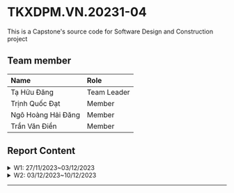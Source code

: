 # TKXDPM.VN.20231-04

This is a Capstone's source code for Software Design and Construction project

## Team member

| Name           | Role        |
| :------------- | :---------- |
| Tạ Hữu Đăng    | Team Leader |
| Trịnh Quốc Đạt | Member      |
| Ngô Hoàng Hải Đăng  | Member      |
| Trần Văn Điền  | Member      |


## Report Content

<details>
  <summary>W1: 27/11/2023~03/12/2023 </summary>
<br>
<details>
<summary>Tạ Hữu Đăng</summary>
<br>

- Assigned tasks:
  - Find content coupling
  - Find common coupling
  - ...

- Implementation details:
  - Pull Request(s): [https://github.com/dangtahuu/TKXDPM.KHMT.20231-04/pull/1]()
  - Specific implementation details: Find content and common coupling in the code base but didn't find anything

</details>

<details>
<summary>Trịnh Quốc Đạt</summary>
<br>

- Assigned tasks:
  - Find Control coupling: 

- Implementation details:
  - Pull Request(s): https://github.com/dangtahuu/TKXDPM.KHMT.20231-04/pull/2()
  - Specific implementation details:

    -Trong CartScreenHandler.java:
    
      - Phương thức **CartScreenHandle(...)** có thể được xác định mức độ coupling như sau:

        -**Control Coupling**: Gọi **homeScreenHandler.show()** khi hình ảnh aimsImage được click và gọi **requestToPlaceOrder()** khi nút **btnPlaceOrder** được click.

        -**Data Coupling**: Sử dụng dữ liệu từ **"assets/images/Logo.png"** để hiển thị hình ảnh. 

        -**Content Coupling**: Có mức độ coupling với nội dung của phương thức **homeScreenHandler.show()** và **requestToPlaceOrder()**.
      
      - Phương thức **getBController()** có thể được xác định mức độ coupling như sau:

        -**Data Coupling**: Ép kiểu kết quả của **super.getBController()** thành **ViewCartController**. 

        -**Content Coupling**: Có mức độ coupling với nội dung của lớp cơ sở (superclass) mà **getBController** kế thừa. 

      - Phương thức **requestToViewCart(...)** có thể được xác định mức độ coupling như sau:

        -**Control Coupling**: Gọi **setPreviousScreen(prevScreen)** để thiết lập giá trị cho **previousScreen**. 

        -**Data Coupling**: Gọi **setPreviousScreen(prevScreen)** để thiết lập giá trị cho **previousScreen**. 

        -**Content Coupling**: Có mức độ coupling với nội dung của phương thức **getBController().checkAvailabilityOfProduct()**. 

      - Phương thức **requestToPlaceOrder()** có thể được xác định mức độ coupling như sau:

        -**Control Coupling**: Gọi **placeOrderController.getListCartMedia().size()** để kiểm tra kích thước danh sách phương tiện trong giỏ hàng.

        -**Data Coupling**: Gọi **placeOrderController.getListCartMedia().size()** để kiểm tra kích thước danh sách phương tiện trong giỏ hàng.

        -**Content Coupling**: Có mức độ coupling với nội dung của các phương thức trong **PlaceOrderController** như **placeOrderController**.**getListCartMedia()**, **placeOrderController.placeOrder()**, và **placeOrderController.createOrder()**.

      - Phương thức **updateCart()** có thể được xác định mức độ coupling như sau:

        -**Control Coupling**: Gọi **getBController().checkAvailabilityOfProduct()** để kiểm tra sự có sẵn của sản phẩm. 

        -**Data Coupling**: Gọi **getBController().checkAvailabilityOfProduct()** để kiểm tra sự có sẵn của sản phẩm. Gọi **displayCartWithMediaAvailability()** để hiển thị giỏ hàng.

        -**Content Coupling**: Có mức độ coupling với nội dung của phương thức **getBController().checkAvailabilityOfProduct()**.

      - Phương thức **updateCartAmount()** có thể được xác định mức độ coupling như sau:

        -**Control Coupling**: Gọi **getBController().getCartSubtotal()** để lấy dữ liệu về tổng cộng giỏ hàng.

        -**Data Coupling**: Gọi **getBController().getCartSubtotal()** để lấy dữ liệu về tổng cộng giỏ hàng

        -**Content Coupling**: Có mức độ coupling với nội dung của phương thức **getBController().getCartSubtotal()**.

      - Phương thức **displayCartWithMediaAvailability()** có thể được xác định mức độ coupling như sau:

        -**Control Coupling**: Gọi **getBController().getListCartMedia()** để lấy danh sách phương tiện trong giỏ hàng sau khi kiểm tra sự có sẵn. 

        -**Data Coupling**: Gọi **getBController().getListCartMedia()** để lấy danh sách phương tiện trong giỏ hàng sau khi kiểm tra sự có sẵn.

        -**Content Coupling**: Có mức độ coupling với nội dung của lớp **MediaHandler**, đặc biệt là khi tạo một đối tượng **MediaHandler** và gọi các phương thức như **setCartMedia** và **getContent**.

    -Trong **MediaHandler.java**:

      - Phương thức **MediaHandler(...)** có thể được xác định mức độ coupling như sau:

        -**Data Coupling**: Gán giá trị của **cartScreen** bằng **cartScreen** được truyền vào. Nếu **cartScreen** là một đối tượng của một lớp cụ thể, có mức độ coupling dữ liệu.

        -**Content Coupling**: Gọi **super(screenPath)** để khởi tạo lớp cơ sở **(BaseScreenHandler)**.

      - Phương thức **setCartMedia(...)** có thể được xác định mức độ coupling như sau:

        -**Data Coupling**: Gán giá trị của **cartMedia** cho thuộc tính **cartMedia**.

        -**Content Coupling**: Gọi **setMediaInfo()** để thiết lập thông tin về phương tiện. Nếu phương thức này sử dụng hoặc ảnh hưởng đến nội dung của lớp **MediaHandler**, có mức độ coupling nội dung.

      - Phương thức **setMediaInfo()** có thể được xác định mức độ coupling như sau:

        -**Control Coupling**: Gọi **cartMedia.getMedia().getTitle()**, **cartMedia.getPrice()**, và **cartMedia.getMedia().getImageURL()** để lấy thông tin về phương tiện. Gọi **Cart.getCart().removeCartMedia(cartMedia)** để xóa phương tiện khỏi giỏ hàng.

        -**Data Coupling**: Gọi **cartMedia.getMedia().getTitle()** để lấy thông tin về tiêu đề phương tiện. Gọi **cartMedia.getPrice()** để lấy giá phương tiện. 

        -**Content Coupling**: Có mức độ coupling với các thành phần giao diện người dùng như title, price, image, và btnDelete.

      - Phương thức **initializeSpinner()** có thể được xác định mức độ coupling như sau:

        -**Control Coupling**: Gọi **cartMedia.getQuantity()** và **cartMedia.getMedia().getQuantity()** để lấy thông tin về số lượng phương tiện trong giỏ hàng và số lượng tồn kho. Gọi **cartMedia.setQuantity(numOfProd)** để cập nhật số lượng phương tiện trong giỏ hàng.

        -**Data Coupling**: Gọi **cartMedia.getQuantity()** để lấy thông tin về số lượng phương tiện trong giỏ hàng. Gọi **cartMedia.getMedia().getQuantity()** để lấy thông tin về số lượng tồn kho của phương tiện.

        -**Content Coupling**: Có mức độ coupling với các thành phần giao diện người dùng như spinnerFX, spinner, và labelOutOfStock.

    -Trong **HomeScreenHandler.java**:

      - Phương thức **HomeScreenHandler(...)** có thể được xác định mức độ coupling như sau:

        -**Control Coupling**: Gọi **super(stage, screenPath)** để gọi khởi tạo của lớp cơ sở **(BaseScreenHandler)**

      - Phương thức **show()** có thể được xác định mức độ coupling như sau:

        -**Control Coupling**: Gọi **Cart.getCart().getListMedia().size()** để lấy số lượng phương tiện trong giỏ hàng. Gọi **super.show()** để gọi phương thức show của lớp cơ sở **(BaseScreenHandler)**.

        -**Data Coupling**: Gọi **Cart.getCart().getListMedia().size()** để lấy số lượng phương tiện trong giỏ hàng. 


      - Phương thức **initialize(...)** có thể được xác định mức độ coupling như sau:

        -**Control Coupling**: Gọi **Cart.getCart().getListMedia().size()** để lấy số lượng phương tiện trong giỏ hàng. Gọi **super.show()** để gọi phương thức show của lớp cơ sở **(BaseScreenHandler)**.

        -**Data Coupling**: Gọi **Cart.getCart().getListMedia().size()** để lấy số lượng phương tiện trong giỏ hàng.

      - Phương thức **setImage()** có thể được xác định mức độ coupling như sau:

        -**Data Coupling**: Sử dụng **Configs.IMAGE_PATH** để xây dựng đường dẫn cho hình ảnh.

        -**Content Coupling**: Có mức độ coupling với các thành phần giao diện người dùng như **imsImage** và **cartImage**. 

      - Phương thức **addMediaHom(...)** có thể được xác định mức độ coupling như sau:

        -**Control Coupling**: Sử dụng items để tạo ra một bản sao của danh sách phương tiện. Sử dụng **hboxMedia.getChildren().forEach**, **vBox**.**getChildren().clear()**, **hboxMedia.getChildren().indexOf(node)**, và **vBox.getChildren().add(media.getContent())** để thực hiện các thao tác trên giao diện.
 
        -**Data Coupling**: Gọi **items.size()** để lấy số lượng phương tiện trong danh sách.

        -**Content Coupling**: Có mức độ coupling với các thành phần giao diện người dùng như **hboxMedia** và **VBox**.

      - Phương thức **addMenuItem(...)** có thể được xác định mức độ coupling như sau:

        -**Control Coupling**: Sử dụng menuButton.getItems().add(position, menuItem) để thêm một MenuItem vào menuButton.Sử dụng hboxMedia.getChildren().forEach, vBox.getChildren().clear(), và addMediaHome(filteredItems) để thực hiện các thao tác trên giao diện. 

        -**Data Coupling**: Sử dụng text, menuButton, menuButton.widthProperty(), và homeItems để tạo và cấu hình menu item.

        -**Content Coupling**: Có mức độ coupling với các thành phần giao diện người dùng như menuButton. 

    -Trong **MediaHandle.java**:

      - Phương thức **CartScreenHandle(...)** có thể được xác định mức độ coupling như sau:

        -**Control Coupling**: Sử dụng addToCartBtn.setOnMouseClicked để thiết lập sự kiện khi click vào nút "Add to Cart".

        -**Data Coupling**: Sử dụng screenPath, media, home, addToCartBtn, spinnerChangeNumber, media.getQuantity(), home.getBController(), media.getTitle(), media.getPrice(), home.getNumMediaCartLabel(), để tạo và cấu hình MediaHandler.

      - Phương thức **setMediaInfo()** có thể được xác định mức độ coupling như sau:

        -**Data Coupling**: Sử dụng media, media.getImageURL(), media.getTitle(), media.getPrice(), và media.getQuantity() để thiết lập thông tin của phương tiện.

        -**Content Coupling**: Sử dụng mediaImage, mediaTitle, mediaPrice, mediaAvail, và spinnerChangeNumber để thiết lập nội dung giao diện người dùng.


</details>

<details>
<summary>Trần Văn Điền</summary>
<br>

- Assigned tasks:
  - Find coupling trong views.screen.payment, entity.payment, paymentController

- Implementation details:
  - Pull Request(s): [https://github.com/dangtahuu/TKXDPM.KHMT.20231-04/tree/dien/]
  - Specific implementation details:
</details>
</details>

<details>
  <summary>W2: 03/12/2023~10/12/2023 </summary>
<br>
<details>
<summary>Tạ Hữu Đăng</summary>
<br>
- Assigned tasks:
  - Find Cohesion trong InvoiceScreenHandler.java, MediaInvoiceScreenHandler.java, PaymentScreenHandler.java, ResultScreenHandler.java : 
- Implementation details:
  
  - Pull Request(s): [https://github.com/dangtahuu/TKXDPM.KHMT.20231-04/pull/6]()
    
  - Specific implementation details: 
  
  1. Trong InvoiceScreenHandler.java
      - Functional Cohesion: setInvoiceInfo() thực hiện các thao tác liên quan đến việc thiết lập thông tin hóa đơn. Các phương thức khác thường liên quan đến việc hiển thị hóa đơn và xác nhận thanh toán.
      - Communicational Cohesion: Có sự chia sẻ dữ liệu giữa InvoiceScreenHandler và đối tượng Invoice, cũng như giữa Invoice và Order.
      - Procedural Cohesion: Phần xử lý sự kiện confirmInvoice liên quan đến xác nhận thanh toán và hiển thị màn hình thanh toán.
      - Sequential Cohesion: Các dòng mã trong setInvoiceInfo() thực hiện các thao tác theo một thứ tự cụ thể để hiển thị thông tin hóa đơn.
  
  2. Trong MediaInvoiceScreenHandler.java
      - Functional Cohesion: Lớp này chủ yếu thực hiện các chức năng liên quan đến hiển thị thông tin về đối tượng OrderMedia trên màn hình hoá đơn.

      - Sequential Cohesion: Phương thức setMediaInfo() thực hiện các bước liên tiếp để thiết lập thông tin hình ảnh, tiêu đề, giá cả và số lượng sản phẩm.

      - Communicational Cohesion: Có sự chia sẻ dữ liệu giữa lớp MediaInvoiceScreenHandler và đối tượng OrderMedia để hiển thị thông tin chi tiết về sản phẩm trên hoá đơn.

      - Procedural Cohesion: Tất cả các phương thức của lớp này đều liên quan đến việc hiển thị thông tin và hình ảnh về đối tượng OrderMedia.

  3. Trong PaymentScreenHandler.java

        - Functional Cohesion: Lớp này chủ yếu thực hiện các chức năng liên quan đến thanh toán, bao gồm cả việc hiển thị giao diện người dùng và xử lý thanh toán thực tế thông qua PaymentController.

        - Sequential Cohesion: Các phương thức trong lớp được gọi theo một thứ tự nhất định để thực hiện quy trình thanh toán. Ví dụ, confirmToPayOrder gọi payOrder và sau đó tạo và hiển thị màn hình kết quả.

        - Communicational Cohesion: Các thành viên của lớp tương tác chủ yếu để thực hiện chức năng thanh toán và hiển thị kết quả.

  4. Trong ResultScreenHandler.java

        - Functional Cohesion: Các phương thức trong class ResultScreenHandler liên quan chặt chẽ đến việc xử lý và hiển thị kết quả màn hình.

        - Sequential Cohesion: Các phương thức và trình tự thực hiện các bước liên tục để xác nhận thanh toán và hiển thị kết quả.

        - Communicational Cohesion: Các thành phần UI (resultLabel, messageLabel, okButton) được cập nhật và tương tác chủ yếu qua các dữ liệu như result và message.

        - Temporal Cohesion: Các phương thức thường xuyên được gọi cùng nhau trong một chuỗi thời gian khi người dùng xác nhận thanh toán (confirmPayment gọi homeScreenHandler.show()).
</details>

<details>
<summary>Trịnh Quốc Đạt</summary>
<br>

- Assigned tasks:
  - Find Cohesion trong CartScreenHandler.java, cart.MediaHandler.java, HomeScreenHandler.java, home.MediaHandler.java : 

- Implementation details:
  - Pull Request(s): [https://github.com/dangtahuu/TKXDPM.KHMT.20231-04/pull/5]()
  - Specific implementation details: 

      1,Trong **cart.CartScreenHandler.java**:
    
      - Phương thức **CartScreenHandle(...)** có thể được xác định Cohesion như sau:

        -**Logical Cohesion**: Phương thức khởi tạo chủ yếu tập trung vào thiết lập các thành phần đồ họa (UI), đặc biệt là hình ảnh logo và xử lý sự kiện khi nút được nhấn. Điều này làm tăng mức độ logical cohesion vì nó liên quan chặt chẽ đến việc khởi tạo màn hình và xử lý các sự kiện liên quan.

        -**Functional Cohesion**: Các hành động trong phương thức chủ yếu liên quan đến việc cấu hình UI và xử lý sự kiện khi nhấn nút.

        -**Sequential Cohesion**: Các bước thực hiện theo một dãy sự kiện liên quan đến khởi tạo màn hình và xử lý sự kiện.

      - Phương thức **requestToViewCart(...)** có thể được xác định Cohesion như sau:

        -**Logical Cohesion**: Chịu trách nhiệm hiển thị giỏ hàng và xử lý việc kiểm tra sự có sẵn của sản phẩm trong giỏ hàng. Điều này tăng mức độ logical cohesion vì nó liên quan chặt chẽ đến việc hiển thị giỏ hàng và xử lý các kiểm tra.

        -**Functional Cohesion**: Các hành động trong phương thức chủ yếu liên quan đến việc hiển thị giỏ hàng và kiểm tra sự có sẵn của sản phẩm.


      - Phương thức **requestToPlaceOrder(...)** có thể được xác định Cohesion như sau:

        -**Logical Cohesion**: Phương thức chịu trách nhiệm cho quy trình đặt hàng, kiểm tra có sẵn của sản phẩm và hiển thị màn hình vận chuyển. Điều này tăng mức độ logical cohesion vì nó liên quan chặt chẽ đến quy trình đặt hàng.

        -**Functional Cohesion**: Các hành động trong phương thức chủ yếu liên quan đến việc hiển thị giỏ hàng và kiểm tra sự có sẵn của sản phẩm.


      - Phương thức **requestToPlaceOrder(...)** có thể được xác định Cohesion như sau:

        -**Logical Cohesion**: Phương thức chịu trách nhiệm cho quy trình đặt hàng, kiểm tra có sẵn của sản phẩm và hiển thị màn hình vận chuyển. Điều này tăng mức độ logical cohesion vì nó liên quan chặt chẽ đến quy trình đặt hàng.

        -**Functional Cohesion**: Các hành động trong phương thức chủ yếu liên quan đến quy trình đặt hàng và hiển thị màn hình vận chuyển.


      - Phương thức **updateCart(...)** có thể được xác định Cohesion như sau:

        -**Logical Cohesion**: Chịu trách nhiệm kiểm tra lại sự có sẵn của sản phẩm trong giỏ hàng và hiển thị lại giỏ hàng. Điều này tăng mức độ logical cohesion vì nó liên quan chặt chẽ đến việc kiểm tra và hiển thị giỏ hàng.

        -**Functional Cohesion**: Các hành động trong phương thức chủ yếu liên quan đến việc kiểm tra và hiển thị giỏ hàng.


      - Phương thức **updateCartAmount(...)** có thể được xác định Cohesion như sau:

        -**Logical Cohesion**: Chịu trách nhiệm tính toán và cập nhật các số liệu về giỏ hàng như tổng giá trị, thuế VAT, và tổng cộng. Điều này tăng mức độ logical cohesion vì nó liên quan chặt chẽ đến cập nhật các số liệu giỏ hàng.

        -**Functional Cohesion**: Các hành động trong phương thức chủ yếu liên quan đến việc tính toán và cập nhật các số liệu giỏ hàng.


      - Phương thức **displayCartWithMediaAvailability(...)** có thể được xác định Cohesion như sau:

        -**Logical Cohesion**: Chịu trách nhiệm hiển thị danh sách sản phẩm trong giỏ hàng và cập nhật số liệu liên quan. Điều này tăng mức độ logical cohesion vì nó liên quan chặt chẽ đến việc hiển thị giỏ hàng và cập nhật số liệu.

        -**Functional Cohesion**: Các hành động trong phương thức chủ yếu liên quan đến việc hiển thị giỏ hàng và cập nhật số liệu.

    2, Trong **cart.MediaHandler.java**:

      - Phương thức **MediaHandler(...)** có thể được xác định Cohesion như sau:

        -**Logical Cohesion**: Phương thức khởi tạo chủ yếu tập trung vào thiết lập các thành phần đồ họa (UI) của một phần tử truyền thông trên màn hình giỏ hàng. Điều này tăng mức độ logical cohesion vì nó liên quan chặt chẽ đến việc khởi tạo và hiển thị một phần tử truyền thông trong giỏ hàng.

        -**Functional Cohesion**: Các hành động trong phương thức chủ yếu liên quan đến việc cấu hình UI và khởi tạo các thành phần.


      - Phương thức **CartScreenHandle(...)** có thể được xác định Cohesion như sau:

        -**Logical Cohesion**: 

        -**Functional Cohesion**: 

        -**Sequential Cohesion**: 

      - Phương thức **setCartMedia(...)** có thể được xác định Cohesion như sau:

        -**Logical Cohesion**: Chịu trách nhiệm gán một CartMedia cụ thể cho MediaHandler và gọi setMediaInfo để hiển thị thông tin của nó. Điều này tăng mức độ logical cohesion vì nó liên quan chặt chẽ đến việc gán và hiển thị thông tin của CartMedia.

        -**Functional Cohesion**: Các hành động trong phương thức chủ yếu liên quan đến việc gán CartMedia và hiển thị thông tin của nó.


      - Phương thức **setMediaInfo(...)** có thể được xác định Cohesion như sau:

        -**Logical Cohesion**: Chịu trách nhiệm thiết lập thông tin cơ bản của CartMedia như tiêu đề, giá, và hình ảnh, sau đó gọi initializeSpinner để cấu hình spinner và nút xóa. Điều này tăng mức độ logical cohesion vì nó liên quan chặt chẽ đến việc hiển thị thông tin và cấu hình các thành phần khác.

        -**Functional Cohesion**: Các hành động trong phương thức chủ yếu liên quan đến việc thiết lập thông tin và cấu hình spinner.


      - Phương thức **initializeSpinner(...)** có thể được xác định Cohesion như sau:

        -**Logical Cohesion**: Chịu trách nhiệm khởi tạo và cấu hình Spinner để cho phép người dùng chọn số lượng sản phẩm. Điều này tăng mức độ logical cohesion vì nó liên quan chặt chẽ đến việc khởi tạo và cấu hình spinner.

        -**Functional Cohesion**: Các hành động trong phương thức chủ yếu liên quan đến việc khởi tạo và cấu hình spinner.

    3,Trong **home.HomeScreenHandler.java**:

      - Phương thức **HomeScreenHandler(...)** có thể được xác định Cohesion như sau:

        -**Logical Cohesion**: Phương thức khởi tạo chủ yếu tập trung vào việc thiết lập các thành phần giao diện và khởi tạo dữ liệu ban đầu. Điều này tăng mức độ logical cohesion vì nó liên quan chặt chẽ đến quá trình khởi tạo màn hình chính của ứng dụng.

        -**Functional Cohesion**: Các hành động trong phương thức chủ yếu liên quan đến việc cấu hình UI và khởi tạo dữ liệu.


      - Phương thức **getNumMediaCartLabel(...)** có thể được xác định Cohesion như sau:

        -**Logical Cohesion**: Chịu trách nhiệm trả về nhãn hiển thị số lượng sản phẩm trong giỏ hàng. Điều này tăng mức độ logical cohesion vì nó liên quan chặt chẽ đến việc hiển thị thông tin về giỏ hàng.

        -**Functional Cohesion**: Các hành động trong phương thức chủ yếu liên quan đến việc trả về một thành phần giao diện cụ thể.


      - Phương thức **getBController(...)** có thể được xác định Cohesion như sau:

        -**Logical Cohesion**: Trả về đối tượng HomeController được gán cho BaseController của HomeScreenHandler. Điều này tăng mức độ logical cohesion vì nó liên quan chặt chẽ đến việc nhận HomeController.

        -**Functional Cohesion**: Các hành động trong phương thức chủ yếu liên quan đến việc trả về một đối tượng HomeController.


      - Phương thức **show(...)** có thể được xác định Cohesion như sau:

        -**Logical Cohesion**: Chịu trách nhiệm hiển thị màn hình chính và cập nhật số lượng sản phẩm trong giỏ hàng. Điều này tăng mức độ logical cohesion vì nó liên quan chặt chẽ đến việc hiển thị thông tin và cập nhật giỏ hàng.

        -**Functional Cohesion**: Các hành động trong phương thức chủ yếu liên quan đến việc hiển thị màn hình và cập nhật giỏ hàng.


      - Phương thức **initializeSpinner(...)** có thể được xác định Cohesion như sau:

        -**Logical Cohesion**: 

        -**Functional Cohesion**: 

        -**Sequential Cohesion**: 

      - Phương thức **initialize(...)** có thể được xác định Cohesion như sau:

        -**Logical Cohesion**: Phương thức initialize chịu trách nhiệm khởi tạo màn hình, tải danh sách phương tiện, và cấu hình sự kiện cho các phần tử giao diện. Điều này tăng mức độ logical cohesion vì nó liên quan chặt chẽ đến việc khởi tạo màn hình và xử lý sự kiện.

        -**Functional Cohesion**: Các hành động trong phương thức chủ yếu liên quan đến việc khởi tạo màn hình và xử lý sự kiện.


      - Phương thức **setImage(...)** có thể được xác định Cohesion như sau:

        -**Logical Cohesion**: 

        -**Functional Cohesion**: 

        -**Sequential Cohesion**: 

      - Phương thức **initializeSpinner(...)** có thể được xác định Cohesion như sau:

        -**Logical Cohesion**: Chịu trách nhiệm cập nhật hình ảnh cho ImageView được sử dụng trong màn hình. Điều này tăng mức độ logical cohesion vì nó liên quan chặt chẽ đến việc cập nhật hình ảnh.

        -**Functional Cohesion**: Các hành động trong phương thức chủ yếu liên quan đến việc cập nhật hình ảnh.


      - Phương thức **addMediaHome(...)** có thể được xác định Cohesion như sau:

        -**Logical Cohesion**: Chịu trách nhiệm thêm các mục phương tiện vào màn hình chính. Điều này tăng mức độ logical cohesion vì nó liên quan chặt chẽ đến việc thêm mục phương tiện vào màn hình.

        -**Functional Cohesion**: Các hành động trong phương thức chủ yếu liên quan đến việc thêm mục phương tiện vào màn hình.


      - Phương thức **addMenuItem(...)** có thể được xác định Cohesion như sau:

        -**Logical Cohesion**: Chịu trách nhiệm thêm các mục menu vào SplitMenuButton để lọc các phương tiện. Điều này tăng mức độ logical cohesion vì nó liên quan chặt chẽ đến việc thêm mục menu và lọc danh sách phương tiện.

        -**Functional Cohesion**: Các hành động trong phương thức chủ yếu liên quan đến việc thêm mục menu và lọc danh sách phương tiện.

    4,Trong **home.MediaHandle.java**:
        
      - Phương thức **MediaHandler(...)** có thể được xác định Cohesion như sau:

        -**Logical Cohesion**: Phương thức khởi tạo chủ yếu tập trung vào việc thiết lập các thành phần giao diện, khởi tạo dữ liệu, và xử lý sự kiện khi người dùng thêm phương tiện vào giỏ hàng. Điều này tăng mức độ logical cohesion vì nó liên quan chặt chẽ đến việc hiển thị thông tin phương tiện và xử lý thêm vào giỏ hàng.

        -**Functional Cohesion**: Các hành động trong phương thức chủ yếu liên quan đến việc khởi tạo giao diện và xử lý sự kiện.


      - Phương thức **getMedia(...)** có thể được xác định Cohesion như sau:

        -**Logical Cohesion**: Trả về đối tượng phương tiện liên quan đến MediaHandler. Điều này tăng mức độ logical cohesion vì nó liên quan chặt chẽ đến việc nhận đối tượng phương tiện.

        -**Functional Cohesion**: Các hành động trong phương thức chủ yếu liên quan đến việc trả về đối tượng phương tiện.


      - Phương thức **setMediaInfo(...)** có thể được xác định Cohesion như sau:

        -**Logical Cohesion**: Phương thức chịu trách nhiệm cập nhật thông tin về phương tiện trên giao diện người dùng. Điều này tăng mức độ logical cohesion vì nó liên quan chặt chẽ đến việc cập nhật giao diện và hiển thị thông tin phương tiện.

        -**Functional Cohesion**: Các hành động trong phương thức chủ yếu liên quan đến việc cập nhật thông tin và hiển thị giao diện.


      - Phương thức **addToCartBtn(...)** có thể được xác định Cohesion như sau:

        -**Logical Cohesion**: Sự kiện chịu trách nhiệm xử lý thêm phương tiện vào giỏ hàng khi người dùng nhấp vào nút "Thêm vào giỏ hàng". Điều này tăng mức độ logical cohesion vì nó liên quan chặt chẽ đến việc xử lý thêm vào giỏ hàng.

        -**Functional Cohesion**: Các hành động trong sự kiện chủ yếu liên quan đến việc kiểm tra và thêm phương tiện vào giỏ hàng.


      
</details>

<details>
<summary>Trần Văn Điền</summary>
<br>

- Assigned tasks:
  - Find cohesion trong views.screen.payment, entity.payment, paymentController

- Implementation details:
  - Pull Request(s): [https://github.com/dangtahuu/TKXDPM.KHMT.20231-04/tree/dien/]
  - Specific implementation details:
</details>

</details>


---
